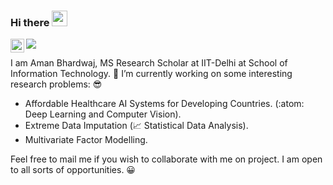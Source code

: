### Hi there <img src="https://media.giphy.com/media/hvRJCLFzcasrR4ia7z/giphy.gif" width="25px">
<a href="https://www.linkedin.com/in/aman-bhardwaj-iitd/">
  <img align="left" alt="Aman's Linkedin" width="22px" src="https://raw.githubusercontent.com/peterthehan/peterthehan/master/assets/linkedin.svg" />
</a>

![](https://visitor-badge.glitch.me/badge?page_id=cosmoluminous)
<br />

I am Aman Bhardwaj, MS Research Scholar at IIT-Delhi at School of Information Technology. 
🔭 I’m currently working on some interesting research problems: 😎
* Affordable Healthcare AI Systems for Developing Countries. (:atom: Deep Learning and Computer Vision).
* Extreme Data Imputation (📈 Statistical Data Analysis).
* Multivariate Factor Modelling.

Feel free to mail me if you wish to collaborate with me on project. I am open to all sorts of opportunities. 😀
<p align="center"> 
  <img src="https://github-readme-stats.vercel.app/api?username=cosmoluminous&show_icons=true&theme=radical&count_private=true&include_all_commits=true" alt="" />
  <img src="https://github-readme-stats.vercel.app/api/top-langs/?username=cosmoluminous&layout=compact" alt="" />
</p>

<!--
**CosmoLuminous/CosmoLuminous** is a ✨ _special_ ✨ repository because its `README.md` (this file) appears on your GitHub profile.


Here are some ideas to get you started:

- 🔭 I’m currently working on ...
- 🌱 I’m currently learning ...
- 👯 I’m looking to collaborate on ...
- 🤔 I’m looking for help with ...
- 💬 Ask me about ...
- 📫 How to reach me: ...
- 😄 Pronouns: ...
- ⚡ Fun fact: ...
-->
